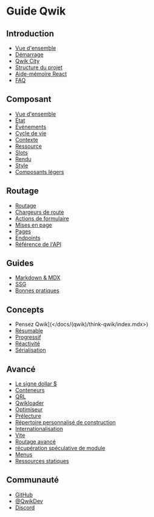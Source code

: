 # Guide Qwik

## Introduction

- [Vue d'ensemble](</docs/(qwik)/index.mdx>)
- [Démarrage](</docs/(qwik)/getting-started/index.mdx>)
- [Qwik City](</docs/(qwikcity)/qwikcity/index.mdx>)
- [Structure du projet](</docs/(qwikcity)/project-structure/index.mdx>)
- [Aide-mémoire React](</docs/(qwik)/cheat/qwik-react/index.mdx>)
- [FAQ](</docs/(qwik)/faq/index.mdx>)

## Composant

- [Vue d'ensemble](</docs/(qwik)/components/overview/index.mdx>)
- [État](</docs/(qwik)/components/state/index.mdx>)
- [Événements](</docs/(qwik)/components/events/index.mdx>)
- [Cycle de vie](</docs/(qwik)/components/lifecycle/index.mdx>)
- [Contexte](</docs/(qwik)/components/context/index.mdx>)
- [Ressource](</docs/(qwik)/components/resource/index.mdx>)
- [Slots](</docs/(qwik)/components/projection/index.mdx>)
- [Rendu](</docs/(qwik)/components/rendering/index.mdx>)
- [Style](</docs/(qwik)/components/styles/index.mdx>)
- [Composants légers](</docs/(qwik)/components/lite-components/index.mdx>)

## Routage

- [Routage](</docs/(qwikcity)/routing/index.mdx>)
- [Chargeurs de route](</docs/(qwikcity)/route-loader/index.mdx>)
- [Actions de formulaire](</docs/(qwikcity)/action/index.mdx>)
- [Mises en page](</docs/(qwikcity)/layout/index.mdx>)
- [Pages](</docs/(qwikcity)/pages/index.mdx>)
- [Endpoints](</docs/(qwikcity)/endpoints/index.mdx>)
- [Référence de l'API](</docs/(qwikcity)/api/index.mdx>)

## Guides

- [Markdown & MDX](</docs/(qwikcity)/guides/mdx/index.mdx>)
- [SSG](</docs/(qwikcity)/guides/static-site-generation/index.mdx>)
- [Bonnes pratiques](</docs/(qwik)/cheat/best-practices/index.mdx>)

## Concepts

- Pensez Qwik](</docs/(qwik)/think-qwik/index.mdx>)
- [Résumable](</docs/(qwik)/concepts/resumable/index.mdx>)
- [Progressif](</docs/(qwik)/concepts/progressive/index.mdx>)
- [Réactivité](</docs/(qwik)/concepts/reactivity/index.mdx>)
- [Sérialisation](</docs/(qwik)/cheat/serialization/index.mdx>)

## Avancé

- [Le signe dollar $](</docs/(qwik)/advanced/dollar/index.mdx>)
- [Conteneurs](</docs/(qwik)/advanced/containers/index.mdx>)
- [QRL](</docs/(qwik)/advanced/qrl/index.mdx>)
- [Qwikloader](</docs/(qwik)/advanced/qwikloader/index.mdx>)
- [Optimiseur](</docs/(qwik)/advanced/optimizer/index.mdx>)
- [Prélecture](</docs/(qwik)/advanced/prefetching/index.mdx>)
- [Répertoire personnalisé de construction](</docs/(qwik)/advanced/custom-build-dir/index.mdx>)
- [Internationalisation](</docs/(qwik)/advanced/i18n/index.mdx>)
- [Vite](</docs/(qwik)/advanced/vite/index.mdx>)
- [Routage avancé](</docs/(qwikcity)/advanced/routing/index.mdx>)
- [récupération spéculative de module](</docs/(qwikcity)/advanced/speculative-module-fetching/index.mdx>)
- [Menus](</docs/(qwikcity)/advanced/menu/index.mdx>)
- [Ressources statiques](</docs/(qwikcity)/advanced/static-assets/index.mdx>)

## Communauté

- [GitHub](https://github.com/BuilderIO/qwik)
- [@QwikDev](https://twitter.com/QwikDev)
- [Discord](https://qwik.builder.io/chat)
